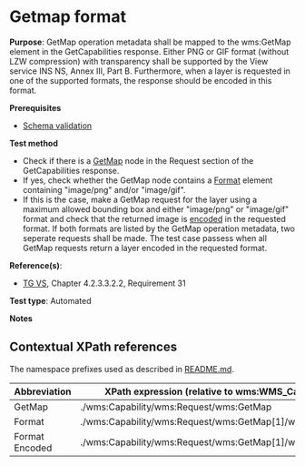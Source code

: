 # Getmap format

**Purpose**: GetMap operation metadata shall be mapped to the wms:GetMap element in the GetCapabilities response. Either PNG or GIF format (without LZW compression) with transparency shall be supported by the View service INS NS, Annex III, Part B. Furthermore, when a layer is requested in one of the supported formats, the response should be encoded in this format.

**Prerequisites**

* [Schema validation](http://inspire.ec.europa.eu/id/ats/view-service/3.11/iso-19128/schema-validation)

**Test method**

* Check if there is a [GetMap](#GetMap) node in the Request section of the GetCapabilities response.
* If yes, check whether the GetMap node contains a [Format](#Format) element containing "image/png" and/or "image/gif".
* If this is the case, make a GetMap request for the layer using a maximum allowed bounding box and either "image/png" or "image/gif" format and check that the returned image is [encoded](#encoded) in the requested format. If both formats are listed by the GetMap operation metadata, two seperate requests shall be made. The test case passess when all GetMap requests return a layer encoded in the requested format.

**Reference(s)**:
* [TG VS](http://inspire.ec.europa.eu/id/ats/view-service/3.11/iso-19128/README#ref_TG_VS), Chapter 4.2.3.3.2.2, Requirement 31 

**Test type**: Automated

**Notes**

## Contextual XPath references

The namespace prefixes used as described in [README.md](http://inspire.ec.europa.eu/id/ats/view-service/3.11/iso-19128/README#namespaces).

Abbreviation                                               |  XPath expression (relative to wms:WMS_Capabilities)
---------------------------------------------------------- | -------------------------------------------------------------------------
GetMap <a name="GetMap"></a> | ./wms:Capability/wms:Request/wms:GetMap
Format <a name="Format"></a> | ./wms:Capability/wms:Request/wms:GetMap[1]/wms:Format
Format Encoded <a name="Encoded"></a> | ./wms:Capability/wms:Request/wms:GetMap[1]/wms:Format/text()
